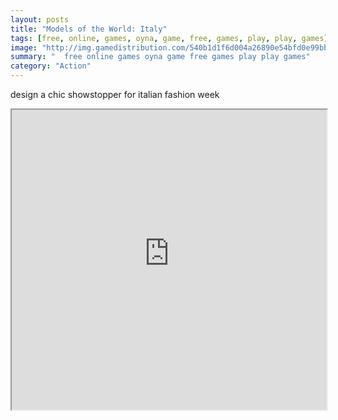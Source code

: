 ```yaml
---
layout: posts
title: "Models of the World: Italy"
tags: [free, online, games, oyna, game, free, games, play, play, games]
image: "http://img.gamedistribution.com/540b1d1f6d004a26890e54bfd0e99bb5.jpg"
summary: "  free online games oyna game free games play play games"
category: "Action"
---
```


design a chic showstopper for italian fashion week

<iframe width="100%" height="480px;" src="http://flash.gamedistribution.com?game=540b1d1f6d004a26890e54bfd0e99bb5"></iframe>